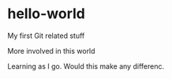# hello-world
My first Git related stuff

More involved in this world

Learning as I go. Would this make any differenc.
